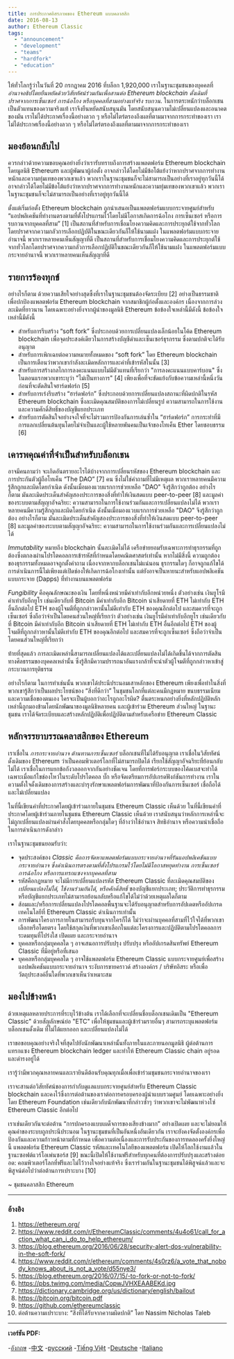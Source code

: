 ```yaml
---
title: การประกาศอิสรภาพของ Ethereum แบบคลาสสิก
date: 2016-08-13
author: Ethereum Classic
tags:
  - "announcement"
  - "development"
  - "teams"
  - "hardfork"
  - "education"
---
```


ให้ทั่วโลกรู้ว่าในวันที่ 20 กรกฎาคม 2016 ที่บล็อก 1,920,000 เราในฐานะชุมชนของบุคคลที่ *อำนาจอธิปไตยยืนหยัดด้วยวิสัยทัศน์ร่วมกันเพื่อสานต่อ Ethereum blockchain ดั้งเดิมที่ปราศจากการเซ็นเซอร์ การฉ้อโกง หรือบุคคลที่สามอย่างแท้จริง รบกวน*. ในการตระหนักว่าบล็อกเชนเป็นตัวแทนของความจริงแท้ เราจึงยืนหยัดสนับสนุนมัน โดยสนับสนุนความไม่เปลี่ยนแปลงและอนาคตของมัน เราไม่ได้ประกาศเรื่องนี้อย่างลวก ๆ หรือไม่ไตร่ตรองถึงผลที่ตามมาจากการกระทำของเรา เราไม่ได้ประกาศเรื่องนี้อย่างลวก ๆ หรือไม่ไตร่ตรองถึงผลที่ตามมาจากการกระทำของเรา

## มองย้อนกลับไป

ควรกล่าวด้วยความขอบคุณอย่างยิ่งว่าเรารับทราบถึงการสร้างแพลตฟอร์ม Ethereum blockchain โดยมูลนิธิ Ethereum และผู้พัฒนาผู้ก่อตั้ง อาจกล่าวได้โดยไม่มีข้อโต้แย้งว่าหากปราศจากการทำงานหนักและความทุ่มเทของพวกเขาแล้ว พวกเราในฐานะชุมชนก็จะไม่สามารถเป็นอย่างที่เราอยู่ทุกวันนี้ได้ อาจกล่าวได้โดยไม่มีข้อโต้แย้งว่าหากปราศจากการทำงานหนักและความทุ่มเทของพวกเขาแล้ว พวกเราในฐานะชุมชนก็จะไม่สามารถเป็นอย่างที่เราอยู่ทุกวันนี้ได้

ตั้งแต่เริ่มก่อตั้ง Ethereum blockchain ถูกนำเสนอเป็นแพลตฟอร์มแบบกระจายศูนย์สำหรับ “แอปพลิเคชันที่ทำงานตรงตามที่ตั้งโปรแกรมไว้โดยไม่มีโอกาสเกิดการฉ้อโกง การเซ็นเซอร์ หรือการรบกวนจากบุคคลที่สาม” [1] เป็นสถานที่สำหรับการเชื่อมโยงความคิดและการประยุกต์ใช้จากทั่วโลกโดยปราศจากความกลัวการเลือกปฏิบัติในขณะเดียวกันก็ให้ใช้นามแฝง ในแพลตฟอร์มแบบกระจายอำนาจนี้ พวกเราหลายคนเห็นสัญญาที่ดี เป็นสถานที่สำหรับการเชื่อมโยงความคิดและการประยุกต์ใช้จากทั่วโลกโดยปราศจากความกลัวการเลือกปฏิบัติในขณะเดียวกันก็ให้ใช้นามแฝง ในแพลตฟอร์มแบบกระจายอำนาจนี้ พวกเราหลายคนเห็นสัญญาที่ดี

## รายการร้องทุกข์

อย่างไรก็ตาม ด้วยความเสียใจอย่างสุดซึ้งที่เราในฐานะชุมชนต้องจัดระเบียบ [2] อย่างเป็นธรรมชาติเพื่อปกป้องแพลตฟอร์ม Ethereum blockchain จากสมาชิกผู้ก่อตั้งและองค์กร เนื่องจากการล่วงละเมิดที่ยาวนาน โดยเฉพาะอย่างยิ่งจากผู้นำของมูลนิธิ Ethereum ข้อข้องใจเหล่านี้มีดังนี้ ข้อข้องใจเหล่านี้มีดังนี้

- สำหรับการรีบสร้าง “soft fork” ซึ่งประกอบด้วยการเปลี่ยนแปลงเล็กน้อยในโค้ด Ethereum blockchain เพื่อจุดประสงค์เดียวในการสร้างบัญชีดำและเซ็นเซอร์ธุรกรรม ซึ่งตามปกติจะได้รับอนุญาต
- สำหรับการเพิกเฉยต่อความหมายทั้งหมดของ “soft fork” โดย Ethereum blockchain เป็นการเตือนว่าพวกเขากำลังละเมิดหลักการและค่าที่เข้ารหัสในนั้น [3]
- สำหรับการสร้างกลไกการลงคะแนนแบบไม่มีตัวแทนที่เรียกว่า "การลงคะแนนแบบคาร์บอน" ซึ่งในตอนแรกพวกเขาระบุว่า "ไม่เป็นทางการ" [4] เพียงเพื่อที่จะขัดแย้งกับข้อความเหล่านี้หนึ่งวันก่อนที่จะตัดสินใจฮาร์ดฟอร์ก [5]
- สำหรับการเร่งรีบสร้าง “ฮาร์ดฟอร์ก” ซึ่งประกอบด้วยการเปลี่ยนแปลงสถานะที่ผิดปกติในรหัส Ethereum blockchain ซึ่งละเมิดคุณสมบัติของการไม่เปลี่ยนรูป ความสามารถในการใช้งาน และความศักดิ์สิทธิ์ของบัญชีแยกประเภท
- สำหรับการตัดสินใจอย่างจงใจที่จะไม่รวมการป้องกันการเล่นซ้ำใน “ฮาร์ดฟอร์ก” การกระทำที่มีการแลกเปลี่ยนต้นทุนโดยไม่จำเป็นและผู้ใช้หลายพันคนเป็นเจ้าของโทเค็น Ether โดยชอบธรรม [6]

## เคารพคุณค่าที่จำเป็นสำหรับบล็อกเชน

อาจมีคนถามว่า จะเกิดอันตรายอะไรได้บ้างจากการเปลี่ยนรหัสของ Ethereum blockchain และการประกันตัวผู้ถือโทเค็น “The DAO” [7] คน ซึ่งไม่ใช่คำถามที่ไม่มีเหตุผล พวกเราหลายคนมีความรู้สึกถูกและผิดโดยกำเนิด ดังนั้นเมื่อมองแวบแรกการช่วยเหลือ "DAO" จึงรู้สึกว่าถูกต้อง อย่างไรก็ตาม มันละเมิดประเด็นสำคัญสองประการของสิ่งที่ทำให้เงินสดแบบ peer-to-peer [8] และมูลค่าของระบบตามสัญญาอัจฉริยะ: ความสามารถในการใช้งานร่วมกันและการเปลี่ยนแปลงไม่ได้ พวกเราหลายคนมีความรู้สึกถูกและผิดโดยกำเนิด ดังนั้นเมื่อมองแวบแรกการช่วยเหลือ "DAO" จึงรู้สึกว่าถูกต้อง อย่างไรก็ตาม มันละเมิดประเด็นสำคัญสองประการของสิ่งที่ทำให้เงินสดแบบ peer-to-peer [8] และมูลค่าของระบบตามสัญญาอัจฉริยะ: ความสามารถในการใช้งานร่วมกันและการเปลี่ยนแปลงไม่ได้

*Immutability* หมายถึง blockchain นั้นละเมิดไม่ได้ เครือข่ายยอมรับเฉพาะการทำธุรกรรมที่ถูกต้องซึ่งตกลงผ่านโปรโตคอลการเข้ารหัสที่กำหนดโดยคณิตศาสตร์เท่านั้น หากไม่มีสิ่งนี้ ความถูกต้องของธุรกรรมทั้งหมดอาจถูกตั้งคำถาม เนื่องจากหากบล็อกเชนไม่แน่นอน ธุรกรรมใดๆ ก็อาจถูกแก้ไขได้ การดำเนินการนี้ไม่เพียงแต่เปิดช่องให้เกิดการฉ้อโกงเท่านั้น แต่ยังอาจเป็นหายนะสำหรับแอปพลิเคชันแบบกระจาย (Dapps) ที่ทำงานบนแพลตฟอร์ม

*Fungibility* คือคุณลักษณะของเงิน โดยที่หนึ่งหน่วยมีค่าเท่ากับอีกหน่วยหนึ่ง ตัวอย่างเช่น เงินยูโรมีค่าเท่ากับอีกยูโร เช่นเดียวกับที่ Bitcoin มีค่าเท่ากับอีก Bitcoin น่าเสียดายที่ ETH ไม่เท่ากับ ETH อื่นอีกต่อไป ETH ของผู้โจมตีที่ถูกกล่าวหานั้นไม่ดีเท่ากับ ETH ของคุณอีกต่อไป และสมควรที่จะถูกเซ็นเซอร์ ซึ่งถือว่าจำเป็นโดยคนส่วนใหญ่ที่เรียกว่า ตัวอย่างเช่น เงินยูโรมีค่าเท่ากับอีกยูโร เช่นเดียวกับที่ Bitcoin มีค่าเท่ากับอีก Bitcoin น่าเสียดายที่ ETH ไม่เท่ากับ ETH อื่นอีกต่อไป ETH ของผู้โจมตีที่ถูกกล่าวหานั้นไม่ดีเท่ากับ ETH ของคุณอีกต่อไป และสมควรที่จะถูกเซ็นเซอร์ ซึ่งถือว่าจำเป็นโดยคนส่วนใหญ่ที่เรียกว่า

ท้ายที่สุดแล้ว การละเมิดเหล่านี้สามารถเปลี่ยนแปลงได้และเปลี่ยนแปลงไม่ได้เกิดขึ้นได้จากการตัดสินทางศีลธรรมของบุคคลเหล่านั้น ซึ่งรู้สึกมีความปรารถนาอันแรงกล้าที่จะนำตัวผู้โจมตีที่ถูกกล่าวหาเข้าสู่กระบวนการยุติธรรม

อย่างไรก็ตาม ในการทำเช่นนั้น พวกเขาได้ประนีประนอมเสาหลักของ Ethereum เพียงเพื่อทำในสิ่งที่พวกเขารู้สึกว่าเป็นผลประโยชน์ของ “สิ่งที่ดีกว่า” ในชุมชนโลกที่แต่ละคนมีกฎหมาย ขนบธรรมเนียม และความเชื่อของตนเอง ใครจะเป็นผู้บอกว่าอะไรถูกอะไรผิด? ตื่นตระหนกอย่างยิ่งที่หลักปฏิบัติหลักเหล่านี้ถูกมองข้ามโดยนักพัฒนาของมูลนิธิหลายคน และผู้เข้าร่วม Ethereum ส่วนใหญ่ ในฐานะชุมชน เราได้จัดระเบียบและสร้างหลักปฏิบัติเพื่อปฏิบัติตามสำหรับเครือข่าย Ethereum Classic

## หลักจรรยาบรรณคลาสสิกของ Ethereum

เราเชื่อใน *การกระจายอำนาจ ต้านทานการเซ็นเซอร์* บล็อกเชนที่ไม่ได้รับอนุญาต เราเชื่อในวิสัยทัศน์ดั้งเดิมของ Ethereum ว่าเป็นคอมพิวเตอร์โลกที่ไม่สามารถปิดได้ เรียกใช้สัญญาอัจฉริยะที่ย้อนกลับไม่ได้ เราเชื่อในการแยกข้อกังวลออกจากกันอย่างชัดเจน โดยที่การฟอร์กระบบของโค้ดเบสจะทำได้เฉพาะเมื่อแก้ไขช่องโหว่ในระดับโปรโตคอล บั๊ก หรือจัดเตรียมการอัปเกรดฟังก์ชันการทำงาน เราในความตั้งใจดั้งเดิมของการสร้างและบำรุงรักษาแพลตฟอร์มการพัฒนาที่ป้องกันการเซ็นเซอร์ เชื่อถือได้ และไม่เปลี่ยนแปลง

ในที่นี้เขียนค่าที่ประกาศโดยผู้เข้าร่วมภายในชุมชน Ethereum Classic เห็นด้วย ในที่นี้เขียนค่าที่ประกาศโดยผู้เข้าร่วมภายในชุมชน Ethereum Classic เห็นด้วย เราสนับสนุนว่าหลักการเหล่านี้จะไม่ถูกเปลี่ยนแปลงผ่านคำสั่งโดยบุคคลหรือกลุ่มใดๆ ที่อ้างว่าใช้อำนาจ สิทธิอำนาจ หรือความน่าเชื่อถือในการดำเนินการดังกล่าว

เราในฐานะชุมชนยอมรับว่า:

- จุดประสงค์ของ *Classic คือการจัดหาแพลตฟอร์มแบบกระจายอำนาจที่รันแอปพลิเคชันแบบกระจายอำนาจ ซึ่งดำเนินการตรงตามที่ตั้งโปรแกรมไว้โดยไม่มีโอกาสหยุดทำงาน การเซ็นเซอร์ การฉ้อโกง หรือการแทรกแซงจากบุคคลที่สาม*
- รหัสคือกฎหมาย จะไม่มีการเปลี่ยนแปลงรหัส Ethereum Classic ที่ละเมิดคุณสมบัติของ *เปลี่ยนแปลงไม่ได้, ใช้งานร่วมกันได้, หรือศักดิ์สิทธิ์* ของบัญชีแยกประเภท; ประวัติการทำธุรกรรมหรือบัญชีแยกประเภทไม่สามารถย้อนกลับหรือแก้ไขได้ไม่ว่าด้วยเหตุผลใดก็ตาม
- ส้อมและ/หรือการเปลี่ยนแปลงโปรโตคอลพื้นฐานจะได้รับอนุญาตสำหรับการอัปเดตหรืออัปเกรดเทคโนโลยีที่ Ethereum Classic ดำเนินการเท่านั้น
- การพัฒนาโครงการภายในสามารถรับทุนจากใครก็ได้ ไม่ว่าจะผ่านบุคคลที่สามที่ไว้ใจได้ที่พวกเขาเลือกหรือโดยตรง โดยใช้สกุลเงินที่พวกเขาเลือกในแต่ละโครงการและปฏิบัติตามโปรโตคอลการระดมทุนที่โปร่งใส เปิดเผย และกระจายอำนาจ
- บุคคลหรือกลุ่มบุคคลใด ๆ อาจเสนอการปรับปรุง ปรับปรุง หรืออัปเกรดสินทรัพย์ Ethereum Classic ที่มีอยู่หรือที่เสนอ
- บุคคลหรือกลุ่มบุคคลใด ๆ อาจใช้แพลตฟอร์ม Ethereum Classic แบบกระจายศูนย์เพื่อสร้างแอปพลิเคชันแบบกระจายอำนาจ ระงับการขายคราวด์ สร้างองค์กร / บริษัทอิสระ หรือเพื่อวัตถุประสงค์อื่นใดที่พวกเขาเห็นว่าเหมาะสม

## มองไปข้างหน้า

ด้วยเหตุผลหลายประการที่ระบุไว้ข้างต้น เราได้เลือกที่จะเปลี่ยนชื่อบล็อกเชนเดิมเป็น "Ethereum Classic" ด้วยสัญลักษณ์ย่อ "ETC" เพื่อให้ชุมชนและผู้เข้าร่วมรายอื่นๆ สามารถระบุแพลตฟอร์มบล็อกเชนดั้งเดิม ที่ไม่ได้แยกออก และเปลี่ยนแปลงไม่ได้

เราขอขอบคุณอย่างจริงใจที่สุดไปยังนักพัฒนาเหล่านั้นทั้งภายในและภายนอกมูลนิธิ ผู้ต่อต้านการแทรกแซง Ethereum blockchain ledger และทำให้ Ethereum Classic chain อยู่รอดและดำรงอยู่ได้

เรารู้ว่ามีพวกคุณหลายคนและเรายินดีต้อนรับคุณทุกเมื่อเพื่อเข้าร่วมชุมชนกระจายอำนาจของเรา

เราจะสานต่อวิสัยทัศน์ของการกำกับดูแลแบบกระจายศูนย์สำหรับ Ethereum Classic blockchain และคงไว้ซึ่งการต่อต้านของเราต่อการครอบครองผู้นำแบบรวมศูนย์ โดยเฉพาะอย่างยิ่งโดย Ethereum Foundation เช่นเดียวกับนักพัฒนาที่กล่าวซ้ำๆ ว่าพวกเขาจะไม่พัฒนาห่วงโซ่ Ethereum Classic อีกต่อไป

เราเช่นเดียวกันจะต่อต้าน “การปกครองแบบเผด็จการของเสียงข้างมาก” อย่างเปิดเผย และจะไม่ยอมให้คุณค่าของระบบถูกประนีประนอม ในฐานะชุมชนที่เป็นอันหนึ่งอันเดียวกัน เราจะยังคงจัดตั้งองค์กรเพื่อป้องกันและความก้าวหน้าตามที่กำหนด เพื่อความต่อเนื่องและการรับประกันของการทดลองครั้งยิ่งใหญ่นี้ แพลตฟอร์ม Ethereum Classic รหัสและเทคโนโลยีของแพลตฟอร์ม เปิดให้โลกใช้งานแล้วในฐานะซอฟต์แวร์โอเพ่นซอร์ส [9] ขณะนี้เปิดให้ใช้งานฟรีสำหรับทุกคนที่ต้องการปรับปรุงและสร้างต่อยอด: คอมพิวเตอร์โลกที่ฟรีและไม่ไว้วางใจอย่างแท้จริง ซึ่งเราร่วมกันในฐานะชุมชนได้พิสูจน์แล้วและจะพิสูจน์ต่อไปว่าต่อต้านการเปราะบาง [10]

~ ชุมชนคลาสสิก Ethereum

---

### อ้างอิง

1. https://ethereum.org/
2. https://www.reddit.com/r/EthereumClassic/comments/4u4o61/call_for_action_what_can_i_do_to_help_ethereum/
3. https://blog.ethereum.org/2016/06/28/security-alert-dos-vulnerability-in-the-soft-fork/
4. https://www.reddit.com/r/ethereum/comments/4s0rz6/a_vote_that_nobody_knows_about_is_not_a_vote/d55nye3/
5. https://blog.ethereum.org/2016/07/15/-to-fork-or-not-to-fork/
6. https://pbs.twimg.com/media/CopwJVHXEAABEKd.jpg
7. https://dictionary.cambridge.org/us/dictionary/english/bailout
8. https://bitcoin.org/bitcoin.pdf
9. https://github.com/ethereumclassic
10. ต่อต้านความเปราะบาง: “สิ่งที่ได้รับจากความผิดปกติ” โดย Nassim Nicholas Taleb

---

**เวอร์ชัน PDF:**

-[อังกฤษ](https://ethereumclassic.org/ETC_Declaration_of_Independence.pdf) -[中文](https://ethereumclassic.org//ETC_Declaration_of_Independence_chinese.pdf) -[русский](https://ethereumclassic.org//ETC_Declaration_of_Independence_russian.pdf) -[Tiếng Việt](https://ethereumclassic.org//ETC_Declaration_of_Independence_vietnamese.pdf) -[Deutsche](https://ethereumclassic.org//ETC_Declaration_of_Independence_german.pdf) -[Italiano](https://ethereumclassic.org//ETC_Declaration_of_Independence_italian.pdf)
